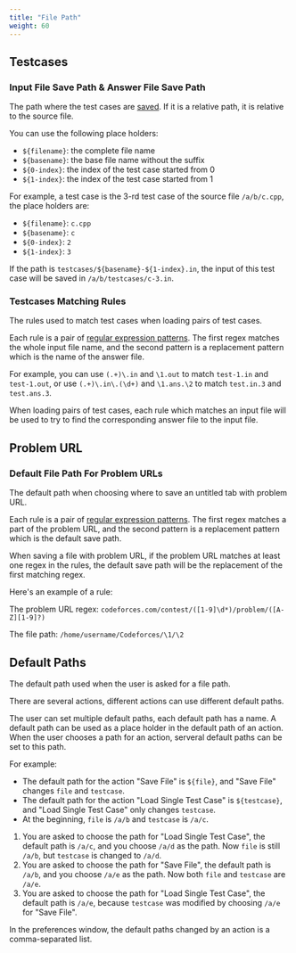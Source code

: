 ```yaml
---
title: "File Path"
weight: 60
---
```


## Testcases

### Input File Save Path & Answer File Save Path

The path where the test cases are [saved](../actions/_index.md#save-testcases-on-save). If it is a relative path, it is relative to the source file.

You can use the following place holders:

-   `${filename}`: the complete file name
-   `${basename}`: the base file name without the suffix
-   `${0-index}`: the index of the test case started from 0
-   `${1-index}`: the index of the test case started from 1

For example, a test case is the 3-rd test case of the source file `/a/b/c.cpp`, the place holders are:

-   `${filename}`: `c.cpp`
-   `${basename}`: `c`
-   `${0-index}`: `2`
-   `${1-index}`: `3`

If the path is `testcases/${basename}-${1-index}.in`, the input of this test case will be saved in `/a/b/testcases/c-3.in`.

### Testcases Matching Rules

The rules used to match test cases when loading pairs of test cases.

Each rule is a pair of [regular expression patterns](../general/_index.md#regular-expression). The first regex matches the whole input file name, and the second pattern is a replacement pattern which is the name of the answer file.

For example, you can use `(.+)\.in` and `\1.out` to match `test-1.in` and `test-1.out`, or use `(.+)\.in\.(\d+)` and `\1.ans.\2` to match `test.in.3` and `test.ans.3`.

When loading pairs of test cases, each rule which matches an input file will be used to try to find the corresponding answer file to the input file.

## Problem URL

### Default File Path For Problem URLs

The default path when choosing where to save an untitled tab with problem URL.

Each rule is a pair of [regular expression patterns](../general/_index.md#regular-expression). The first regex matches a part of the problem URL, and the second pattern is a replacement pattern which is the default save path.

When saving a file with problem URL, if the problem URL matches at least one regex in the rules, the default save path will be the replacement of the first matching regex.

Here's an example of a rule:

The problem URL regex: `codeforces.com/contest/([1-9]\d*)/problem/([A-Z][1-9]?)`

The file path: `/home/username/Codeforces/\1/\2`

## Default Paths

The default path used when the user is asked for a file path.

There are several actions, different actions can use different default paths.

The user can set multiple default paths, each default path has a name. A default path can be used as a place holder in the default path of an action. When the user chooses a path for an action, serveral default paths can be set to this path.

For example:

-   The default path for the action "Save File" is `${file}`, and "Save File" changes `file` and `testcase`.
-   The default path for the action "Load Single Test Case" is `${testcase}`, and "Load Single Test Case" only changes `testcase`.
-   At the beginning, `file` is `/a/b` and `testcase` is `/a/c`.

1.  You are asked to choose the path for "Load Single Test Case", the default path is `/a/c`, and you choose `/a/d` as the path. Now `file` is still `/a/b`, but `testcase` is changed to `/a/d`.
2.  You are asked to choose the path for "Save File", the default path is `/a/b`, and you choose `/a/e` as the path. Now both `file` and `testcase` are `/a/e`.
3.  You are asked to choose the path for "Load Single Test Case", the default path is `/a/e`, because `testcase` was modified by choosing `/a/e` for "Save File".

In the preferences window, the default paths changed by an action is a comma-separated list.
